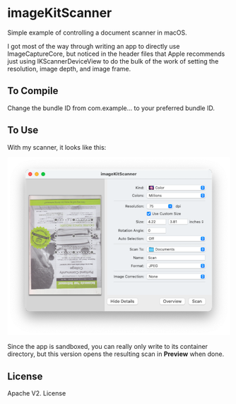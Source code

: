 # imageKitScanner

Simple example of controlling a document scanner in macOS.

I got most of the way through writing an app to directly use ImageCaptureCore, but noticed in the
header files that Apple recommends just using IKScannerDeviceView to do the bulk of the work of
setting the resolution, image depth, and image frame.

## To Compile

Change the bundle ID from com.example… to your preferred bundle ID.

## To Use

With my scanner, it looks like this:

![](images/screenshot.png)

Since the app is sandboxed, you can really only write to its container directory, but this version
opens the resulting scan in **Preview** when done.

## License

Apache V2. License
